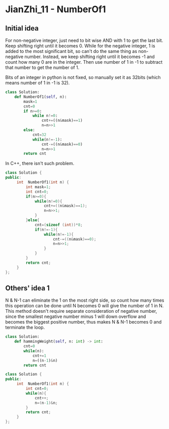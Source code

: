 # JianZhi_11 - NumberOf1

## Initial idea
For non-negative integer, just need to bit wise AND with 1 to get the last bit. Keep shifting right until it becomes 0. While for the negative integer, 1 is added to the most significant bit, so can't do the same thing as non-negative number. Instead, we keep shifting right until it becomes -1 and count how many 0 are in the integer. Then use number of 1 in -1 to subtract that number to get the number of 1.

Bits of an integer in python is not fixed, so manually set it as 32bits (which means number of 1 in -1 is 32).
```python
class Solution:
    def NumberOf1(self, n):
        mask=1
        cnt=0
        if n>=0:
            while n!=0:
                cnt+=((n&mask)==1)
                n=n>>1
        else:
            cnt=32
            while(n!=-1):
                cnt-=((n&mask)==0)
                n=n>>1
        return cnt
```

In C++, there isn't such problem.
```c++
class Solution {
public:
     int  NumberOf1(int n) {
         int mask=1;
         int cnt=0;
         if(n>=0){
             while(n!=0){
                 cnt+=((n&mask)==1);
                 n=n>>1;
             }
         }else{
             cnt=(sizeof (int))*8;
             if(n!=-1){
                 while(n!=-1){
                     cnt-=((n&mask)==0);
                     n=n>>1;
                 }
             }
         }
         return cnt;
     }
};
```

## Others' idea 1
N & N-1 can eliminate the 1 on the most right side, so count how many times this operation can be done until N becomes 0 will give the number of 1 in N. This method doesn't require separate consideration of negative number, since the smallest negative number minus 1 will down overflow and becomes the biggest positive number, thus makes N & N-1 becomes 0 and terminate the loop.  

```python
class Solution:
    def hammingWeight(self, n: int) -> int:
        cnt=0
        while(n):
            cnt+=1
            n=((n-1)&n)
        return cnt
```

```c++
class Solution {
public:
     int  NumberOf1(int n) {
         int cnt=0;
         while(n){
             cnt++;
             n=(n-1)&n;
         }
         return cnt;
     }
};
```